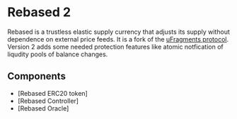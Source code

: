 # Rebased 2

Rebased is a trustless elastic supply currency that adjusts its supply without dependence on external price feeds. It is a fork of the [uFragments protocol](https://github.com/ampleforth/uFragments). Version 2 adds some needed protection features like atomic notfication of liqudity pools of balance changes.

## Components

- [Rebased ERC20 token]
- [Rebased Controller]
- [Rebased Oracle]
